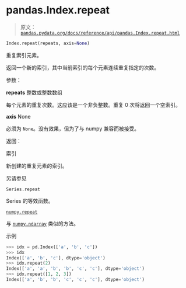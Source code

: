 # pandas.Index.repeat

> 原文：[`pandas.pydata.org/docs/reference/api/pandas.Index.repeat.html`](https://pandas.pydata.org/docs/reference/api/pandas.Index.repeat.html)

```py
Index.repeat(repeats, axis=None)
```

重复索引元素。

返回一个新的索引，其中当前索引的每个元素连续重复指定的次数。

参数：

**repeats** 整数或整数数组

每个元素的重复次数。这应该是一个非负整数。重复 0 次将返回一个空索引。

**axis** None

必须为 `None`。没有效果，但为了与 numpy 兼容而被接受。

返回：

索引

新创建的重复元素的索引。

另请参见

`Series.repeat`

Series 的等效函数。

[`numpy.repeat`](https://numpy.org/doc/stable/reference/generated/numpy.repeat.html#numpy.repeat "(在 NumPy v1.26 中)")

与 [`numpy.ndarray`](https://numpy.org/doc/stable/reference/generated/numpy.ndarray.html#numpy.ndarray "(在 NumPy v1.26 中)") 类似的方法。

示例

```py
>>> idx = pd.Index(['a', 'b', 'c'])
>>> idx
Index(['a', 'b', 'c'], dtype='object')
>>> idx.repeat(2)
Index(['a', 'a', 'b', 'b', 'c', 'c'], dtype='object')
>>> idx.repeat([1, 2, 3])
Index(['a', 'b', 'b', 'c', 'c', 'c'], dtype='object') 
```
